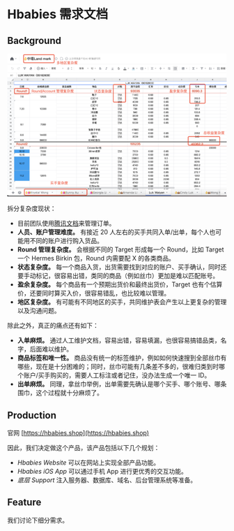 # Hbabies 需求文档

## Background

![腾讯文档截图](background.jpg)

拆分复杂度现状：
- 目前团队使用[腾讯文档](https://docs.qq.com)来管理订单。
- **人员、账户管理难度。** 有接近 20 人左右的买手共同入单/出单，每个人也可能用不同的账户进行购入货品。
- **Round 管理复杂度。** 会根据不同的 Target 形成每一个 Round，比如 Target 一个 Hermes Birkin 包，Round 内需要配 X 的各类商品。
- **状态复杂度。** 每一个商品入货，出货需要找到对应的账户、买手确认，同时还要手动标记，很容易出错，类同的商品（例如丝巾）更加是难以匹配账号。
- **盈余复杂度。** 每个商品有一个预期出货价和最终出货价，Target 也有个估算价，还要同时算买入价，很容易错乱，也比较难以管理。
- **地区复杂度。** 有可能有不同地区的买手，共同维护表会产生以上更复杂的管理以及沟通问题。

除此之外，真正的痛点还有如下：
- **入单麻烦。** 通过人工维护文档，容易出错，容易填漏，也很容易搞错品类，名字，后面难以维护。
- **商品标签和唯一性。** 商品没有统一的标签维护，例如如何快速搜到全部丝巾有哪些，现在是十分困难的；同时，丝巾可能有几条差不多的，很难归类到时哪个账户/买手购买的，需要人工标注或者记住，没办法生成一个唯一 ID。
- **出单麻烦。** 同理，拿丝巾举例，出单需要先确认是哪个买手、哪个账号、哪条围巾，这个过程就十分麻烦了。

## Production

官网 [https://hbabies.shop](https://hbabies.shop)

因此，我们决定做这个产品，该产品包括以下几个规划：
- _Hbabies Website_ 可以在网站上实现全部产品功能。
- _Hbabies iOS App_ 可以通过手机 App 进行更优秀的交互功能。
- _底层 Support_ 注入服务器、数据库、域名、后台管理系统等准备。

## Feature

我们讨论下细分需求。